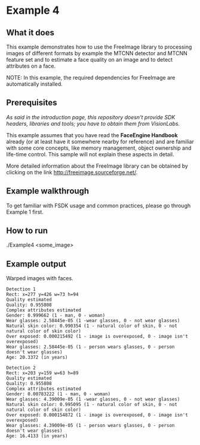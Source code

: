 # Example 4
## What it does
This example demonstrates how to use the FreeImage library to processing images of different
formats by example the MTCNN detector and MTCNN feature set and to estimate a face quality
on an image and to detect attributes on a face.

NOTE: In this example, the required dependencies for FreeImage are automatically installed.

## Prerequisites
*As said in the introduction page, this repository doesn't provide SDK headers, libraries and tools;
you have to obtain them from VisionLabs.*

This example assumes that you have read the **FaceEngine Handbook** already
(or at least have it somewhere nearby for reference) and are familiar with some core concepts,
like memory management, object ownership and life-time control. This sample will not explain
these aspects in detail.

More detailed information about the FreeImage library can be obtained by clicking on the link
http://freeimage.sourceforge.net/.

## Example walkthrough
To get familiar with FSDK usage and common practices, please go through Example 1 first.

## How to run
./Example4 <some_image>

## Example output
Warped images with faces.
```
Detection 1
Rect: x=277 y=426 w=73 h=94
Quality estimated
Quality: 0.955808
Complex attributes estimated
Gender: 0.999662 (1 - man, 0 - woman)
Wear glasses: 2.58445e-05 (1 -wear glasses, 0 - not wear glasses)
Natural skin color: 0.990354 (1 - natural color of skin, 0 - not natural color of skin color)
Over exposed: 0.000215492 (1 - image is overexposed, 0 - image isn't overexposed)
Wear glasses: 2.58445e-05 (1 - person wears glasses, 0 - person doesn't wear glasses)
Age: 20.3372 (in years)

Detection 2
Rect: x=203 y=159 w=63 h=89
Quality estimated
Quality: 0.955808
Complex attributes estimated
Gender: 0.00783222 (1 - man, 0 - woman)
Wear glasses: 4.39009e-05 (1 -wear glasses, 0 - not wear glasses)
Natural skin color: 0.995095 (1 - natural color of skin, 0 - not natural color of skin color)
Over exposed: 0.000154872 (1 - image is overexposed, 0 - image isn't overexposed)
Wear glasses: 4.39009e-05 (1 - person wears glasses, 0 - person doesn't wear glasses)
Age: 16.4133 (in years)
```
